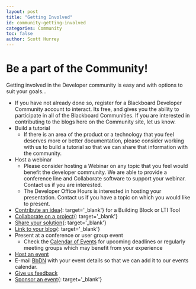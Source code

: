 ```yaml
---
layout: post
title: "Getting Involved"
id: community-getting-involved
categories: Community
toc: false
author: Scott Hurrey
---
```


# Be a part of the Community!
Getting involved in the Developer community is easy and with options to suit your goals…

* If you have not already done so, register for a Blackboard Developer Community account to interact. Its free, and gives you the ability to participate in all of the Blackboard Communities. If you are interested in contributing to the blogs here on the Community site, let us know.
* Build a tutorial
    * If there is an area of the product or a technology that you feel deserves more or better documentation, please consider working with us to build a tutorial so that we can share that information with the community.
* Host a webinar
    * Please consider hosting a Webinar on any topic that you feel would benefit the developer community. We are able to provide a conference line and Collaborate software to support your webinar. Contact us if you are interested.
    * The Developer Office Hours is interested in hosting your presentation. Contact us if you have a topic on which you would like to present.
* [Contribute an idea](https://community.blackboard.com/developers){: target='_blank'} for a Building Block or LTI Tool
* [Collaborate on a project](https://github.com/oscelot){: target='_blank'}
* [Share your solution](https://github.com/oscelot){: target='_blank'}
* [Link to your blog](https://community.blackboard.com/developers){: target='_blank'}
* Present at a conference or user group event
    * Check the [Calendar of Events](https://community.blackboard.com/developers) for upcoming deadlines or regularly meeting groups which may benefit from your experience
* [Host an event](mailto:bbpartnerteam@blackboard.com)
* E-mail [BbDN](mailto:bbpartnerteam@blackboard.com) with your event details so that we can add it to our events calendar.
* [Give us feedback](mailto:developers@blackboard.com)
* [Sponsor an event](https://www.blackboard.com/Contact-Us/Events-Center/Industry-Events.aspx){: target='_blank'}